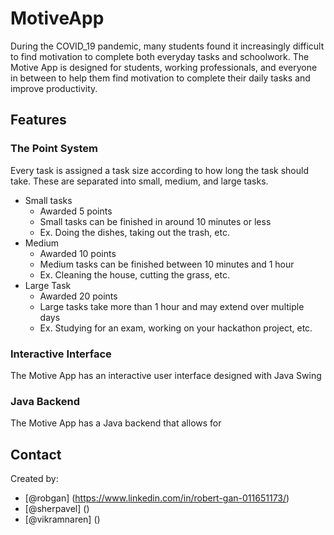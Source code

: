 # MotiveApp
During the COVID_19 pandemic, many students found it increasingly difficult to find motivation 
to complete both everyday tasks and schoolwork. The Motive App is designed for students, working professionals,
and everyone in between to help them find motivation to complete their daily tasks and improve 
productivity.
## Features
### The Point System
Every task is assigned a task size according to how long the task should take.
These are separated into small, medium, and large tasks.
* Small tasks
    * Awarded 5 points
    * Small tasks can be finished in around 10 minutes or less
    * Ex. Doing the dishes, taking out the trash, etc.
* Medium
    * Awarded 10 points
    * Medium tasks can be finished between 10 minutes and 1 hour
    * Ex. Cleaning the house, cutting the grass, etc.
* Large Task
    * Awarded 20 points
    * Large tasks take more than 1 hour and may extend over multiple days
    * Ex. Studying for an exam, working on your hackathon project, etc.

### Interactive Interface
The Motive App has an interactive user interface designed with Java Swing
### Java Backend
The Motive App has a Java backend that allows for 

## Contact
Created by:
* [@robgan] (https://www.linkedin.com/in/robert-gan-011651173/)
* [@sherpavel] ()
* [@vikramnaren] ()